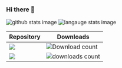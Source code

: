 ### Hi there 👋

<!--
**imaginary-png/imaginary-png** is a ✨ _special_ ✨ repository because its `README.md` (this file) appears on your GitHub profile.

Here are some ideas to get you started:

- 🔭 I’m currently working on ...
- 🌱 I’m currently learning ...
- 👯 I’m looking to collaborate on ...
- 🤔 I’m looking for help with ...
- 💬 Ask me about ...
- 📫 How to reach me: ...
- 😄 Pronouns: ...
- ⚡ Fun fact: ...

<a href="https://github.com/imaginary-png/HuntHelper">
  <img align="center" src="https://github-readme-stats.vercel.app/api/pin/?username=imaginary-png&repo=hunthelper" />
</a>
<a href="https://github.com/imaginary-png/a-ffxiv-hunt-tracker">
  <img align="top" src="https://github-readme-stats.vercel.app/api/pin/?username=imaginary-png&repo=a-ffxiv-hunt-tracker" />
</a>  

![Download count](https://img.shields.io/endpoint?url=https://vz32sgcoal.execute-api.us-east-1.amazonaws.com/HuntHelper)
![downloads count](https://img.shields.io/github/downloads/imaginary-png/a-ffxiv-hunt-tracker/total.svg)

-->

![github stats image](https://github-readme-stats.vercel.app/api?username=imaginary-png&count_private=true)
![langauge stats image](https://github-readme-stats.vercel.app/api/top-langs/?username=imaginary-png&count_private=true&layout=compact)  

Repository|Downloads
---|---
![](https://github-readme-stats.vercel.app/api/pin/?username=imaginary-png&repo=hunthelper)|![Download count](https://img.shields.io/endpoint?url=https://vz32sgcoal.execute-api.us-east-1.amazonaws.com/HuntHelper)
![](https://github-readme-stats.vercel.app/api/pin/?username=imaginary-png&repo=a-ffxiv-hunt-tracker)|![downloads count](https://img.shields.io/github/downloads/imaginary-png/a-ffxiv-hunt-tracker/total.svg)

